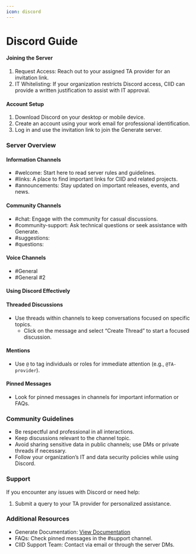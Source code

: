 ```yaml
---
icon: discord
---
```


# Discord Guide

#### Joining the Server

1. Request Access: Reach out to your assigned TA provider for an invitation link.
2. IT Whitelisting: If your organization restricts Discord access, CIID can provide a written justification to assist with IT approval.

#### Account Setup

1. Download Discord on your desktop or mobile device.
2. Create an account using your work email for professional identification.
3. Log in and use the invitation link to join the Generate server.

### Server Overview

#### Information Channels

* \#welcome: Start here to read server rules and guidelines.
* \#links: A place to find important links for CIID and related projects.
* \#announcements: Stay updated on important releases, events, and news.

#### Community Channels

* \#chat: Engage with the community for casual discussions.
* \#community-support: Ask technical questions or seek assistance with Generate.
* \#suggestions:
* \#questions:

#### Voice Channels

* \#General
* \#General #2

#### Using Discord Effectively

#### Threaded Discussions

* Use threads within channels to keep conversations focused on specific topics.
  * Click on the message and select “Create Thread” to start a focused discussion.

#### Mentions

* Use `@` to tag individuals or roles for immediate attention (e.g., `@TA-provider`).

#### Pinned Messages

* Look for pinned messages in channels for important information or FAQs.

### Community Guidelines

* Be respectful and professional in all interactions.
* Keep discussions relevant to the channel topic.
* Avoid sharing sensitive data in public channels; use DMs or private threads if necessary.
* Follow your organization’s IT and data security policies while using Discord.

### Support

If you encounter any issues with Discord or need help:

1. Submit a query to your TA provider for personalized assistance.

### Additional Resources

* Generate Documentation: [View Documentation](https://center-for-the-integration-of-id.gitbook.io/generate-documentation/)
* FAQs: Check pinned messages in the #support channel.
* CIID Support Team: Contact via email or through the server DMs.
